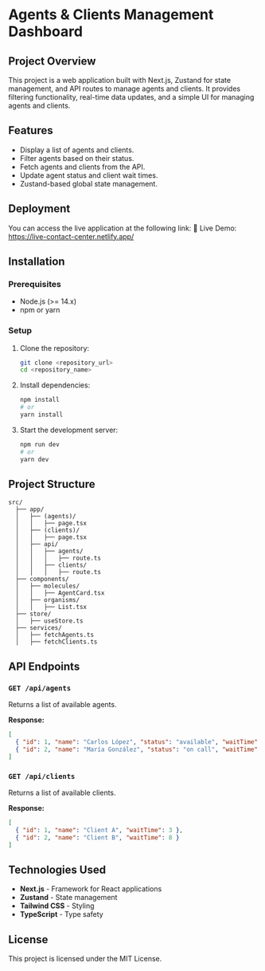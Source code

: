 # Agents & Clients Management Dashboard

## Project Overview

This project is a web application built with Next.js, Zustand for state management, and API routes to manage agents and clients. It provides filtering functionality, real-time data updates, and a simple UI for managing agents and clients.

## Features

- Display a list of agents and clients.
- Filter agents based on their status.
- Fetch agents and clients from the API.
- Update agent status and client wait times.
- Zustand-based global state management.

## Deployment

You can access the live application at the following link:
🔗 Live Demo: https://live-contact-center.netlify.app/

## Installation

### Prerequisites

- Node.js (>= 14.x)
- npm or yarn

### Setup

1. Clone the repository:
   ```sh
   git clone <repository_url>
   cd <repository_name>
   ```
2. Install dependencies:
   ```sh
   npm install
   # or
   yarn install
   ```
3. Start the development server:
   ```sh
   npm run dev
   # or
   yarn dev
   ```

## Project Structure

```
src/
  ├── app/
  │   ├── (agents)/
  │   │   ├── page.tsx
  │   ├── (clients)/
  │   │   ├── page.tsx
  │   ├── api/
  │   │   ├── agents/
  │   │   │   ├── route.ts
  │   │   ├── clients/
  │   │   │   ├── route.ts
  ├── components/
  │   ├── molecules/
  │   │   ├── AgentCard.tsx
  │   ├── organisms/
  │   │   ├── List.tsx
  ├── store/
  │   ├── useStore.ts
  ├── services/
  │   ├── fetchAgents.ts
  │   ├── fetchClients.ts
```

## API Endpoints

### `GET /api/agents`

Returns a list of available agents.

**Response:**

```json
[
  { "id": 1, "name": "Carlos López", "status": "available", "waitTime": 0 },
  { "id": 2, "name": "María González", "status": "on call", "waitTime": 120 }
]
```

### `GET /api/clients`

Returns a list of available clients.

**Response:**

```json
[
  { "id": 1, "name": "Client A", "waitTime": 3 },
  { "id": 2, "name": "Client B", "waitTime": 8 }
]
```

## Technologies Used

- **Next.js** - Framework for React applications
- **Zustand** - State management
- **Tailwind CSS** - Styling
- **TypeScript** - Type safety

## License

This project is licensed under the MIT License.
